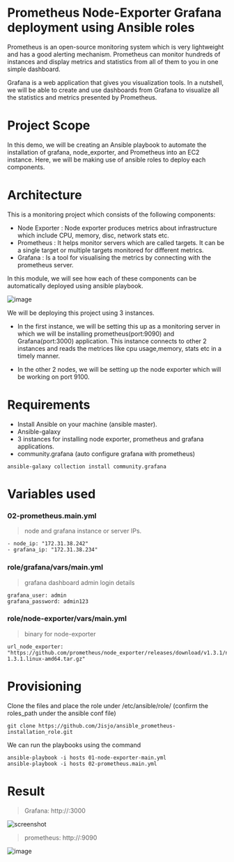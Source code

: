 # Prometheus Node-Exporter Grafana deployment using Ansible roles

Prometheus is an open-source monitoring system which is very lightweight and has a good alerting mechanism. Prometheus can monitor hundreds of instances and display metrics and statistics from all of them to you in one simple dashboard.

Grafana is a web application that gives you visualization tools. In a nutshell, we will be able to create and use dashboards from Grafana to visualize all the statistics and metrics presented by Prometheus.

# Project Scope

In this demo, we will be creating an Ansible playbook to automate the installation of grafana, node_exporter, and Prometheus into an EC2 instance. Here, we will be making use of ansible roles to deploy each components.


# Architecture

This is a monitoring project which consists of the following components:

- Node Exporter : Node exporter produces metrics about infrastructure which include CPU, memory, disc, network stats etc.
- Prometheus : It helps monitor servers which are called targets. It can be a single target or multiple targets monitored for different metrics.
- Grafana : Is a tool for visualising the metrics by connecting with the prometheus server.

In this module, we will see how each of these components can be automatically deployed using ansible playbook.

![image](https://github.com/Jisjo/ansible_prometheus-installation_role/blob/main/Diagram-1.png)

We will be deploying this project using 3 instances.

- In the first instance, we will be setting this up as a monitoring server in which we will be installing prometheus(port:9090) and Grafana(port:3000) application. This instance connects to other 2 instances and reads the metrices like cpu usage,memory, stats etc in a timely manner.

- In the other 2 nodes, we will be setting up the node exporter which will be working on port 9100.

# Requirements

- Install Ansible on your machine (ansible master).
- Ansible-galaxy
- 3 instances for installing node exporter, prometheus and grafana applications.
- community.grafana (auto configure grafana with prometheus)
```
ansible-galaxy collection install community.grafana
```
# Variables used

### 02-prometheus.main.yml
> node and grafana instance or server IPs.
```
- node_ip: "172.31.38.242"
- grafana_ip: "172.31.38.234"
```
### role/grafana/vars/main.yml
> grafana dashboard admin login details
```
grafana_user: admin
grafana_password: admin123
```
### role/node-exporter/vars/main.yml
> binary for node-exporter
```
url_node_exporter: "https://github.com/prometheus/node_exporter/releases/download/v1.3.1/node_exporter-1.3.1.linux-amd64.tar.gz"
```

# Provisioning

Clone the files and place the role under /etc/ansible/role/ (confirm the roles_path under the ansible conf file)
```
git clone https://github.com/Jisjo/ansible_prometheus-installation_role.git
```
We can run the playbooks using the command
```
ansible-playbook -i hosts 01-node-exporter-main.yml 
ansible-playbook -i hosts 02-prometheus.main.yml
```

# Result
> Grafana: http://<ip>:3000 
  
![screenshot](https://github.com/Jisjo/ansible_prometheus-installation_role/blob/main/Screenshot-grafana-1.png)

> prometheus: http://<ip>:9090
  
![image](https://github.com/Jisjo/ansible_prometheus-installation_role/blob/main/Screenshot-prom-1.png)

